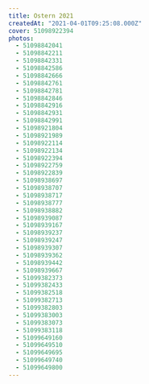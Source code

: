 ```yaml
---
title: Ostern 2021
createdAt: "2021-04-01T09:25:08.000Z"
cover: 51098922394
photos:
  - 51098842041
  - 51098842211
  - 51098842331
  - 51098842586
  - 51098842666
  - 51098842761
  - 51098842781
  - 51098842846
  - 51098842916
  - 51098842931
  - 51098842991
  - 51098921804
  - 51098921989
  - 51098922114
  - 51098922134
  - 51098922394
  - 51098922759
  - 51098922839
  - 51098938697
  - 51098938707
  - 51098938717
  - 51098938777
  - 51098938882
  - 51098939087
  - 51098939167
  - 51098939237
  - 51098939247
  - 51098939307
  - 51098939362
  - 51098939442
  - 51098939667
  - 51099382373
  - 51099382433
  - 51099382518
  - 51099382713
  - 51099382803
  - 51099383003
  - 51099383073
  - 51099383118
  - 51099649160
  - 51099649510
  - 51099649695
  - 51099649740
  - 51099649800
---
```

